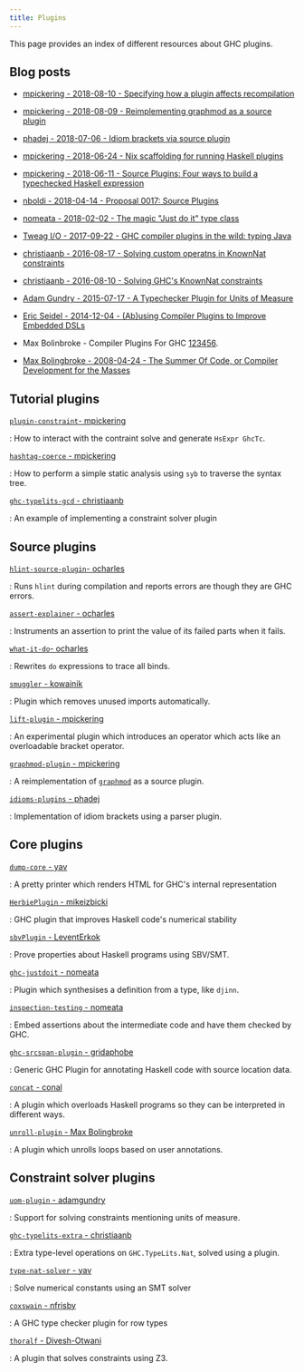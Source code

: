 ```yaml
---
title: Plugins
---
```


This page provides an index of different resources about GHC plugins.

## Blog posts

* [mpickering - 2018-08-10 - Specifying how a plugin affects recompilation](http://mpickering.github.io/posts/2018-08-10-plugins-recompilation.html)
* [mpickering - 2018-08-09 - Reimplementing graphmod as a source plugin](http://mpickering.github.io/posts/2018-08-09-source-plugin-graphmod.html)
* [phadej - 2018-07-06 - Idiom brackets via source plugin](http://oleg.fi/gists/posts/2018-07-06-idiom-brackets-via-source-pluging.html)
* [mpickering - 2018-06-24 - Nix scaffolding for running Haskell plugins](http://mpickering.github.io/posts/2018-06-24-haskell-nix-plugins.html)
* [mpickering - 2018-06-11 - Source Plugins: Four ways to build a typechecked Haskell expression](http://mpickering.github.io/posts/2018-06-11-source-plugins.html)
* [nboldi - 2018-04-14 - Proposal 0017: Source Plugins](https://github.com/ghc-proposals/ghc-proposals/blob/master/proposals/0017-source-plugins.rst)
* [nomeata - 2018-02-02 - The magic "Just do it" type class](https://www.joachim-breitner.de/blog/735-The_magic_%E2%80%9CJust_do_it%E2%80%9D_type_class)
* [Tweag I/O - 2017-09-22 - GHC compiler plugins in the wild: typing Java](https://www.tweag.io/posts/2017-09-22-inline-java-ghc-plugin.html)

* [christiaanb - 2016-08-17 - Solving custom operatns in KnownNat constraints](https://qbaylogic.com/blog/2016/08/17/solving-knownnat-custom-operations.html)
* [christiaanb - 2016-08-10 - Solving GHC's KnownNat constraints](https://qbaylogic.com/blog/2016/08/10/solving-knownnat-constraints-plugin.html)
* [Adam Gundry - 2015-07-17 - A Typechecker Plugin for Units of Measure](http://adam.gundry.co.uk/pub/typechecker-plugins/)

* [Eric Seidel - 2014-12-04 - (Ab)using Compiler Plugins to Improve Embedded DSLs](https://galois.com/blog/2014/12/abusing-compiler-plugins-improve-embedded-dsls/)

* Max Bolinbroke - Compiler Plugins For GHC [1](http://blog.omega-prime.co.uk/2008/06/15/compiler-plugins-for-ghc-the-first-week/)[2](http://blog.omega-prime.co.uk/2008/06/23/compiler-plugins-for-ghc-week-two/)[34](http://blog.omega-prime.co.uk/2008/07/05/compiler-plugins-for-ghc-weeks-three-and-four/)[5](http://blog.omega-prime.co.uk/2008/07/14/compiler-plugins-for-ghc-week-five/)[6](http://blog.omega-prime.co.uk/2008/07/22/compiler-plugins-for-ghc-week-six/).

* [Max Bolingbroke - 2008-04-24 - The Summer Of Code, or Compiler Development for the Masses](http://blog.omega-prime.co.uk/2008/04/24/the-summer-of-code-or-compiler-development-for-the-masses/)


## Tutorial plugins

[`plugin-constraint`- mpickering](https://github.com/mpickering/plugin-constraint)

: How to interact with the contraint solve and generate `HsExpr GhcTc`.

[`hashtag-coerce` - mpickering](https://github.com/mpickering/hashtag-coerce)

: How to perform a simple static analysis using `syb` to traverse the syntax tree.

[`ghc-typelits-gcd` - christiaanb](https://github.com/christiaanb/ghc-typelits-gcd)

: An example of implementing a constraint solver plugin

## Source plugins

[`hlint-source-plugin`- ocharles](https://github.com/ocharles/hlint-source-plugin)

: Runs `hlint` during compilation and reports errors are though
they are GHC errors.

[`assert-explainer` - ocharles](https://github.com/ocharles/assert-explainer)

: Instruments an assertion to print the value of its failed parts when it fails.

[`what-it-do`- ocharles](https://github.com/ocharles/what-it-do)

: Rewrites `do` expressions to trace all binds.

[`smuggler` - kowainik](https://github.com/kowainik/smuggler)

: Plugin which removes unused imports automatically.

[`lift-plugin` - mpickering](https://github.com/mpickering/lift-plugin)

: An experimental plugin which introduces an operator which acts like an overloadable
bracket operator.

[`graphmod-plugin` - mpickering](https://github.com/mpickering/graphmod-plugin)

: A reimplementation of [`graphmod`](https://github.com/yav/graphmod) as a source plugin.

[`idioms-plugins` - phadej](https://github.com/phadej/idioms-plugins)

: Implementation of idiom brackets using a parser plugin.



## Core plugins

[`dump-core` - yav](https://github.com/yav/dump-core)

: A pretty printer which renders HTML for GHC's internal representation

[`HerbiePlugin` - mikeizbicki](https://github.com/mikeizbicki/HerbiePlugin)

: GHC plugin that improves Haskell code's numerical stability

[`sbvPlugin` - LeventErkok](http://hackage.haskell.org/package/sbvPlugin)

: Prove properties about Haskell programs using SBV/SMT.

[`ghc-justdoit` - nomeata](https://github.com/nomeata/ghc-justdoit)

: Plugin which synthesises a definition from a type, like `djinn`.

[`inspection-testing` - nomeata](https://github.com/nomeata/inspection-testing)

: Embed assertions about the intermediate code and have them checked by GHC.

[`ghc-srcspan-plugin` - gridaphobe](https://github.com/gridaphobe/ghc-srcspan-plugin)

: Generic GHC Plugin for annotating Haskell code with source location data.

[`concat` - conal](https://github.com/conal/concat)

: A plugin which overloads Haskell programs so they can be interpreted in
different ways.

[`unroll-plugin` - Max Bolingbroke](https://github.com/batterseapower/unroll-plugin)

: A plugin which unrolls loops based on user annotations.


## Constraint solver plugins

[`uom-plugin` - adamgundry](https://github.com/adamgundry/uom-plugin/)

: Support for solving constraints mentioning units of measure.

[`ghc-typelits-extra` - christiaanb](https://github.com/clash-lang/ghc-typelits-extra)

: Extra type-level operations on `GHC.TypeLits.Nat`, solved using a plugin.

[`type-nat-solver` - yav](https://github.com/yav/type-nat-solver)

: Solve numerical constants using an SMT solver

[`coxswain` - nfrisby](https://github.com/nfrisby/coxswain)

: A GHC type checker plugin for row types

[`thoralf` - Divesh-Otwani](https://github.com/Divesh-Otwani/the-thoralf-plugin)

: A plugin that solves constraints using Z3.



